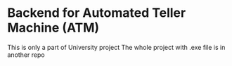 # Backend for Automated Teller Machine (ATM)

This is only a part of University project
The whole project with .exe file is in another repo
